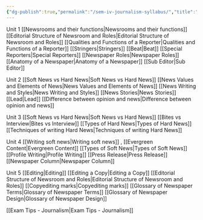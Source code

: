 ```yaml
---
{"dg-publish":true,"permalink":"/sem-iv-journalism-syllabus/","title":"Journalism Sem IV Syllabus","tags":["journalism","college","syllabus"],"created":"2023-05-01","updated":""}
---
```



Unit 1 
[[Newsrooms and their functions\|Newsrooms and their functions]]
[[Editorial Structure of Newsroom and Roles\|Editorial Structure of Newsroom and Roles]]
[[Qualities and Functions of a Reporter\|Qualities and Functions of a Reporter]]
[[Stringers\|Stringers]]
[[Beat\|Beat]]
[[Special Reporters\|Special Reporters]]
[[Newspaper Roles\|Newspaper Roles]]
[[Anatomy of a Newspaper\|Anatomy of a Newspaper]]
[[Sub Editor\|Sub Editor]]


Unit 2 
[[Soft News vs Hard News\|Soft News vs Hard News]]
[[News Values and Elements of News\|News Values and Elements of News]]
[[News Writing and Styles\|News Writing and Styles]]
[[News Stories\|News Stories]]
[[Lead\|Lead]]
[[Difference between opinion and news\|Difference between opinion and news]]

Unit 3
[[Soft News vs Hard News\|Soft News vs Hard News]]
[[Bites vs Interview\|Bites vs Interview]]
[[Types of Hard News\|Types of Hard News]]
[[Techniques of writing Hard News\|Techniques of writing Hard News]]

Unit 4
[[Writing soft news\|Writing soft news]] , [[Evergreen Content\|Evergreen Content]]
[[Types of Soft News\|Types of Soft News]] 
[[Profile Writing\|Profile Writing]]
[[Press Release\|Press Release]]
[[Newspaper Column\|Newspaper Column]]

Unit 5 
[[Editing\|Editing]]
[[Editing a Copy\|Editing a Copy]]
[[Editorial Structure of Newsroom and Roles\|Editorial Structure of Newsroom and Roles]]
[[Copyediting marks\|Copyediting marks]]
[[Glossary of Newspaper Terms\|Glossary of Newspaper Terms]]
[[Glossary of Newspaper Design\|Glossary of Newspaper Design]]

[[Exam Tips - Journalism\|Exam Tips - Journalism]]